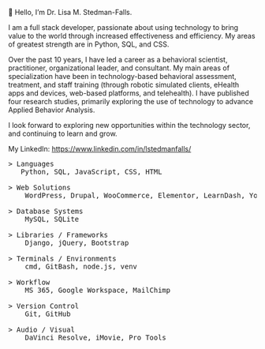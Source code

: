 <p>👋 Hello, I’m Dr. Lisa M. Stedman-Falls.</p>
<p> I am a full stack developer, passionate about using technology to bring value to the world through increased effectiveness and efficiency. My areas of greatest strength are in Python, SQL, and CSS.</p>
<p> Over the past 10 years, I have led a career as a behavioral scientist, practitioner, organizational leader, and consultant. My main areas of specialization have been in technology-based behavioral assessment, treatment, and staff training (through robotic simulated clients, eHealth apps and devices, web-based platforms, and telehealth). I have published four research studies, primarily exploring the use of technology to advance Applied Behavior Analysis.</p>

<p> I look forward to exploring new opportunities within the technology sector, and continuing to learn and grow.</p>

My LinkedIn: https://www.linkedin.com/in/lstedmanfalls/

<pre>
> Languages
   Python, SQL, JavaScript, CSS, HTML

> Web Solutions
    WordPress, Drupal, WooCommerce, Elementor, LearnDash, Yoast SEO, Google Analytics, W3C WCAG Standards

> Database Systems
    MySQL, SQLite

> Libraries / Frameworks
    Django, jQuery, Bootstrap

> Terminals / Environments
    cmd, GitBash, node.js, venv

> Workflow
    MS 365, Google Workspace, MailChimp

> Version Control
    Git, GitHub

> Audio / Visual
    DaVinci Resolve, iMovie, Pro Tools
</pre>
